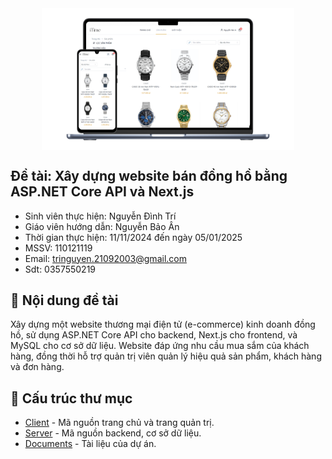 <img src="./thesis/img/iTime.png" alt="iTime" style="display: block; margin: auto; max-width: 80%; height: auto;">



## Đề tài: Xây dựng website bán đồng hồ bằng ASP.NET Core API và Next.js
- Sinh viên thực hiện: Nguyễn Đình Trí
- Giáo viên hướng dẫn: Nguyễn Bảo Ân
- Thời gian thực hiện: 11/11/2024 đến ngày 05/01/2025
- MSSV: 110121119
- Email: tringuyen.21092003@gmail.com
- Sdt: 0357550219
## 📝 Nội dung đề tài
Xây dựng một website thương mại điện tử (e-commerce) kinh doanh đồng hồ, sử dụng ASP.NET Core API cho backend, Next.js cho frontend, và MySQL cho cơ sở dữ liệu. Website đáp ứng nhu cầu mua sắm của khách hàng, đồng thời hỗ trợ quản trị viên quản lý hiệu quả sản phẩm, khách hàng và đơn hàng.
## 📁 Cấu trúc thư mục
- [Client](./src/client/) - Mã nguồn trang chủ và trang quản trị.
- [Server](./src/server/) - Mã nguồn backend, cơ sở dữ liệu.
- [Documents](./thesis/) - Tài liệu của dự án.
